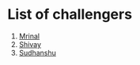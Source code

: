 # List of challengers
1. [Mrinal](https://github.com/mrinal1224)
2. [Shivay](https://github.com/shivaylamba)
3. [Sudhanshu](https://github.com/sudhanshu-p)